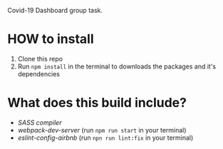 Covid-19 Dashboard group task.

# HOW to install

1. Clone this repo
2. Run `npm install` in the terminal to downloads the packages and it's dependencies

# What does this build include?

- _SASS compiler_
- _webpack-dev-server_ (run `npm run start` in your terminal)
- _eslint-config-airbnb_ (run `npn run lint:fix` in your terminal)
